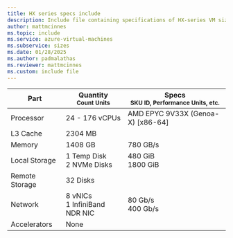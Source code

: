 ```yaml
---
title: HX series specs include
description: Include file containing specifications of HX-series VM sizes.
author: mattmcinnes
ms.topic: include
ms.service: azure-virtual-machines
ms.subservice: sizes
ms.date: 01/28/2025
ms.author: padmalathas
ms.reviewer: mattmcinnes
ms.custom: include file
---
```

| Part | Quantity <br><sup>Count Units | Specs <br><sup>SKU ID, Performance Units, etc.  |
|---|---|---|
| Processor      | 24 - 176 vCPUs     | AMD EPYC 9V33X (Genoa-X) [x86-64] |
| L3 Cache       | 2304 MB        |    |
| Memory         | 1408 GB        | 780 GB/s    |
| Local Storage  | 1 Temp Disk <br> 2 NVMe Disks         | 480 GiB  <br> 1800 GiB  |
| Remote Storage | 32 Disks        |  |
| Network        | 8 vNICs <br> 1 InfiniBand NDR NIC     | 80 Gb/s <br> 400 Gb/s |
| Accelerators   | None            |     |
